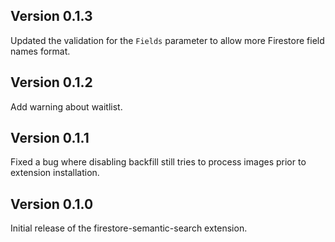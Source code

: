 ## Version 0.1.3

Updated the validation for the `Fields` parameter to allow more Firestore field names format.

## Version 0.1.2

Add warning about waitlist.

## Version 0.1.1

Fixed a bug where disabling backfill still tries to process images prior to extension installation.

## Version 0.1.0

Initial release of the firestore-semantic-search extension.
